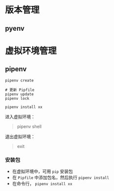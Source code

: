 # 版本管理

## pyenv

# 虚拟环境管理

## pipenv

```
pipenv create 

# 更新 Pipfile
pipenv update
pipenv lock

pipenv install xx
```

进入虚拟环境：
> pipenv shell

退出虚拟环境：
> exit

### 安装包

- 在虚拟环境中，可用 `pip` 安装包
- 在 `Pipfile` 中添加包名，然后执行 `pipenv install`
- 在命令行， `pipenv install xx`
